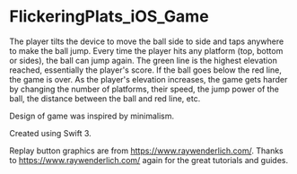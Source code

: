 # FlickeringPlats_iOS_Game
The player tilts the device to move the ball side to side and taps anywhere to make the ball jump.
Every time the player hits any platform (top, bottom or sides), the ball can jump again. 
The green line is the highest elevation reached, essentially the player's score.
If the ball goes below the red line, the game is over.
As the player's elevation increases, the game gets harder by changing the number of platforms, their speed, the jump power of the ball, the distance between the ball and red line, etc. 

Design of game was inspired by minimalism.

Created using Swift 3.

Replay button graphics are from https://www.raywenderlich.com/.
Thanks to https://www.raywenderlich.com/ again for the great tutorials and guides. 

